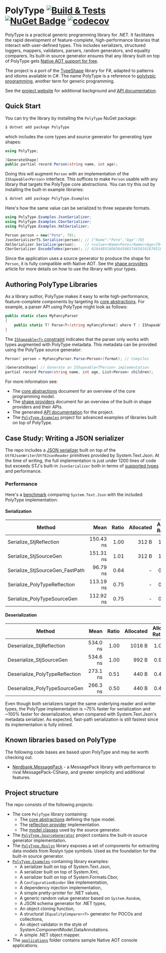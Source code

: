 # PolyType [![Build & Tests](https://github.com/eiriktsarpalis/PolyType/actions/workflows/build.yml/badge.svg)](https://github.com/eiriktsarpalis/PolyType/actions/workflows/build.yml) [![NuGet Badge](https://img.shields.io/nuget/dt/PolyType)](https://www.nuget.org/packages/PolyType/) [![codecov](https://codecov.io/gh/eiriktsarpalis/PolyType/graph/badge.svg?token=1K2FV94SEL)](https://codecov.io/gh/eiriktsarpalis/PolyType)

PolyType is a practical generic programming library for .NET. It facilitates the rapid development of feature-complete, high-performance libraries that interact with user-defined types. This includes serializers, structured loggers, mappers, validators, parsers, random generators, and equality comparers. Its built-in source generator ensures that any library built on top of PolyType gets [Native AOT support for free](https://eiriktsarpalis.wordpress.com/2024/10/22/source-generators-for-free/).

The project is a port of the [TypeShape](https://github.com/eiriktsarpalis/TypeShape) library for F#, adapted to patterns and idioms available in C#. The name PolyType is a reference to [polytypic programming](https://en.wikipedia.org/wiki/Polymorphism_(computer_science)#Polytypism), another term for generic programming.

See the [project website](https://eiriktsarpalis.github.io/PolyType) for additional background and [API documentation](https://eiriktsarpalis.github.io/PolyType/api/PolyType.html).

## Quick Start

You can try the library by installing the `PolyType` NuGet package:

```bash
$ dotnet add package PolyType
```

which includes the core types and source generator for generating type shapes:

```C#
using PolyType;

[GenerateShape]
public partial record Person(string name, int age);
```

Doing this will augment `Person` with an implementation of the `IShapeable<Person>` interface. This suffices to make `Person` usable with any library that targets the PolyType core abstractions. You can try this out by installing the built-in example libraries:

```bash
$ dotnet add package PolyType.Examples
```

Here's how the same value can be serialized to three separate formats.

```csharp
using PolyType.Examples.JsonSerializer;
using PolyType.Examples.CborSerializer;
using PolyType.Examples.XmlSerializer;

Person person = new("Pete", 70);
JsonSerializerTS.Serialize(person); // {"Name":"Pete","Age":70}
XmlSerializer.Serialize(person);    // <value><Name>Pete</Name><Age>70</Age></value>
CborSerializer.EncodeToHex(person); // A2644E616D656450657465634167651846
```

Since the application uses a source generator to produce the shape for `Person`, it is fully compatible with Native AOT. See the [shape providers](https://eiriktsarpalis.github.io/PolyType/shape-providers.html) article for more details on how to use the library with your types.

## Authoring PolyType Libraries

As a library author, PolyType makes it easy to write high-performance, feature-complete components by targeting its [core abstractions](https://eiriktsarpalis.github.io/PolyType/core-abstractions.html). For example, a parser API using PolyType might look as follows:

```C#
public static class MyFancyParser
{
    public static T? Parse<T>(string myFancyFormat) where T : IShapeable<T>;
}
```

The [`IShapeable<T>` constraint](https://eiriktsarpalis.github.io/PolyType/api/PolyType.IShapeable-1.html) indicates that the parser only works with types augmented with PolyType metadata. This metadata can be provided using the PolyType source generator:

```C#
Person? person = MyFancyParser.Parse<Person>(format); // Compiles

[GenerateShape] // Generate an IShapeable<TPerson> implementation
partial record Person(string name, int age, List<Person> children);
```

For more information see:

* The [core abstractions](https://eiriktsarpalis.github.io/PolyType/core-abstractions.html) document for an overview of the core programming model.
* The [shape providers](https://eiriktsarpalis.github.io/PolyType/shape-providers.html) document for an overview of the built-in shape providers and their APIs.
* The generated [API documentation](https://eiriktsarpalis.github.io/PolyType/api/PolyType.html) for the project.
* The [`PolyType.Examples`](https://github.com/eiriktsarpalis/PolyType/tree/main/src/PolyType.Examples) project for advanced examples of libraries built on top of PolyType.

## Case Study: Writing a JSON serializer

The repo includes a [JSON serializer](https://github.com/eiriktsarpalis/PolyType/tree/main/src/PolyType.Examples/JsonSerializer) built on top of the `Utf8JsonWriter`/`Utf8JsonReader` primitives provided by System.Text.Json. At the time of writing, the full implementation is just under 1200 lines of code but exceeds STJ's built-in `JsonSerializer` both in terms of [supported types](https://github.com/eiriktsarpalis/PolyType/blob/main/tests/PolyType.Tests/JsonTests.cs) and performance.

### Performance

Here's a [benchmark](https://github.com/eiriktsarpalis/PolyType/blob/main/tests/PolyType.Benchmarks/JsonBenchmark.cs) comparing `System.Text.Json` with the included PolyType implementation:

#### Serialization

| Method                          | Mean      | Ratio | Allocated | Alloc Ratio |
|-------------------------------- |----------:|------:|----------:|------------:|
| Serialize_StjReflection         | 150.43 ns |  1.00 |     312 B |        1.00 |
| Serialize_StjSourceGen          | 151.31 ns |  1.01 |     312 B |        1.00 |
| Serialize_StjSourceGen_FastPath |  96.79 ns |  0.64 |         - |        0.00 |
| Serialize_PolyTypeReflection    | 113.19 ns |  0.75 |         - |        0.00 |
| Serialize_PolyTypeSourceGen     | 112.92 ns |  0.75 |         - |        0.00 |

#### Deserialization

| Method                         | Mean     | Ratio | Allocated | Alloc Ratio |
|------------------------------- |---------:|------:|----------:|------------:|
| Deserialize_StjReflection      | 534.0 ns |  1.00 |    1016 B |        1.00 |
| Deserialize_StjSourceGen       | 534.6 ns |  1.00 |     992 B |        0.98 |
| Deserialize_PolyTypeReflection | 273.1 ns |  0.51 |     440 B |        0.43 |
| Deserialize_PolyTypeSourceGen  | 266.3 ns |  0.50 |     440 B |        0.43 |

Even though both serializers target the same underlying reader and writer types, the PolyType implementation is ~75% faster for serialization and ~100% faster for deserialization, when compared with System.Text.Json's metadata serializer. As expected, fast-path serialization is still fastest since its implementation is fully inlined.

## Known libraries based on PolyType

The following code bases are based upon PolyType and may be worth checking out.

* [Nerdbank.MessagePack](https://github.com/AArnott/Nerdbank.MessagePack) - a MessagePack library with performance to rival MessagePack-CSharp, and greater simplicity and additional features.

## Project structure

The repo consists of the following projects:

* The core `PolyType` library containing:
  * The [core abstractions](https://github.com/eiriktsarpalis/PolyType/tree/main/src/PolyType/Abstractions) defining the type model.
  * The [reflection provider](https://github.com/eiriktsarpalis/PolyType/tree/main/src/PolyType/ReflectionProvider) implementation.
  * The [model classes](https://github.com/eiriktsarpalis/PolyType/tree/main/src/PolyType/SourceGenModel) used by the source generator.
* The [`PolyType.SourceGenerator`](https://github.com/eiriktsarpalis/PolyType/tree/main/src/PolyType.SourceGenerator) project contains the built-in source generator implementation.
* The [`PolyType.Roslyn`](https://github.com/eiriktsarpalis/PolyType/tree/main/src/PolyType.Roslyn) library exposes a set of components for extracting data models from Roslyn type symbols. Used as the foundation for the built-in source generator.
* [`PolyType.Examples`](https://github.com/eiriktsarpalis/PolyType/tree/main/src/PolyType.Examples) containing library examples:
  * A serializer built on top of System.Text.Json,
  * A serializer built on top of System.Xml,
  * A serializer built on top of System.Formats.Cbor,
  * A `ConfigurationBinder` like implementation,
  * A dependency injection implementation,
  * A simple pretty-printer for .NET values,
  * A generic random value generator based on `System.Random`,
  * A JSON schema generator for .NET types,
  * An object cloning function,
  * A structural `IEqualityComparer<T>` generator for POCOs and collections,
  * An object validator in the style of System.ComponentModel.DataAnnotations.
  * A simple .NET object mapper.
* The [`applications`](https://github.com/eiriktsarpalis/PolyType/tree/main/applications) folder contains sample Native AOT console applications.
